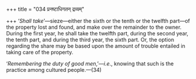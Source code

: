 +++
title = "034 प्रनष्टाधिगतन् द्रव्यम्"

+++
‘*Shall take*’—sieze—either the sixth or the tenth or the twelfth
part—of the property lost and found, and make over the remainder to the
owner. During the first year, he shall take the twelfth part, during the
second year, the tenth part, and during the third year, the sixth part.
Or, the option regarding the share may be based upon the amount of
trouble entailed in taking care of the property.

‘*Remembering the duty of good men*,’—*i.e*., knowing that such is the
practice among cultured people.—(34)


